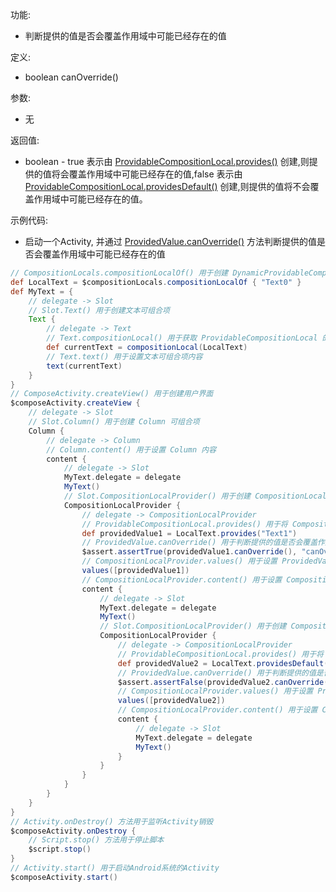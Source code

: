 功能:

+ 判断提供的值是否会覆盖作用域中可能已经存在的值

定义:

+ boolean canOverride()

参数:

+ 无

返回值:

+ boolean - true
  表示由 [ProvidableCompositionLocal.provides()](/API/UI/Compose/CompositionLocal/ProvidableCompositionLocal/README.md?id=provides)
  创建,则提供的值将会覆盖作用域中可能已经存在的值,false 表示由
  [ProvidableCompositionLocal.providesDefault()](/API/UI/Compose/CompositionLocal/ProvidableCompositionLocal/README.md?id=providesDefault)
  创建,则提供的值将不会覆盖作用域中可能已经存在的值。

示例代码:

+ 启动一个Activity,
  并通过 [ProvidedValue.canOverride()](/API/UI/Compose/CompositionLocal/ProvidedValue/README.md?id=canOverride)
  方法判断提供的值是否会覆盖作用域中可能已经存在的值

```groovy
// CompositionLocals.compositionLocalOf() 用于创建 DynamicProvidableCompositionLocal 对象
def LocalText = $compositionLocals.compositionLocalOf { "Text0" }
def MyText = {
    // delegate -> Slot
    // Slot.Text() 用于创建文本可组合项
    Text {
        // delegate -> Text
        // Text.compositionLocal() 用于获取 ProvidableCompositionLocal 的值
        def currentText = compositionLocal(LocalText)
        // Text.text() 用于设置文本可组合项内容
        text(currentText)
    }
}
// ComposeActivity.createView() 用于创建用户界面
$composeActivity.createView {
    // delegate -> Slot
    // Slot.Column() 用于创建 Column 可组合项
    Column {
        // delegate -> Column
        // Column.content() 用于设置 Column 内容
        content {
            // delegate -> Slot
            MyText.delegate = delegate
            MyText()
            // Slot.CompositionLocalProvider() 用于创建 CompositionLocalProvider 可组合项
            CompositionLocalProvider {
                // delegate -> CompositionLocalProvider
                // ProvidableCompositionLocal.provides() 用于将 CompositionLocal 键与值相关联
                def providedValue1 = LocalText.provides("Text1")
                // ProvidedValue.canOverride() 用于判断提供的值是否会覆盖作用域中可能已经存在的值
                $assert.assertTrue(providedValue1.canOverride(), "canOverride 为 true")
                // CompositionLocalProvider.values() 用于设置 ProvidedValue
                values([providedValue1])
                // CompositionLocalProvider.content() 用于设置 CompositionLocalProvider 内容
                content {
                    // delegate -> Slot
                    MyText.delegate = delegate
                    MyText()
                    // Slot.CompositionLocalProvider() 用于创建 CompositionLocalProvider 可组合项
                    CompositionLocalProvider {
                        // delegate -> CompositionLocalProvider
                        // ProvidableCompositionLocal.provides() 用于将 CompositionLocal 键与值相关联
                        def providedValue2 = LocalText.providesDefault("Text2")
                        // ProvidedValue.canOverride() 用于判断提供的值是否会覆盖作用域中可能已经存在的值
                        $assert.assertFalse(providedValue2.canOverride(), "canOverride 为 false")
                        // CompositionLocalProvider.values() 用于设置 ProvidedValue
                        values([providedValue2])
                        // CompositionLocalProvider.content() 用于设置 CompositionLocalProvider 内容
                        content {
                            // delegate -> Slot
                            MyText.delegate = delegate
                            MyText()
                        }
                    }
                }
            }
        }
    }
}
// Activity.onDestroy() 方法用于监听Activity销毁
$composeActivity.onDestroy {
    // Script.stop() 方法用于停止脚本
    $script.stop()
}
// Activity.start() 用于启动Android系统的Activity
$composeActivity.start()
```